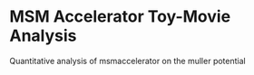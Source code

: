 MSM Accelerator Toy-Movie Analysis
===========

Quantitative analysis of msmaccelerator on the muller potential
